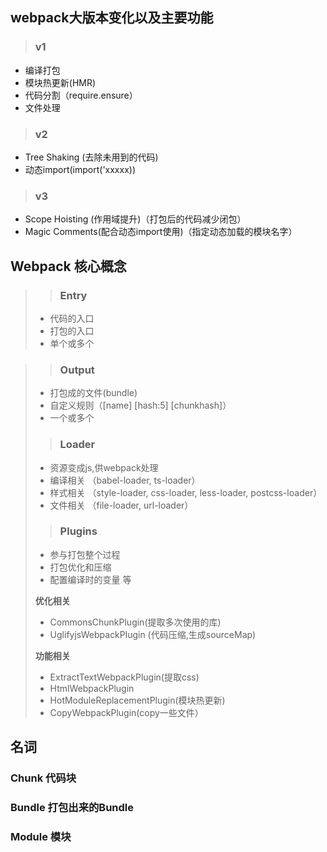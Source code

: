 ## webpack大版本变化以及主要功能
> ### v1

* 编译打包
* 模块热更新(HMR)
* 代码分割（require.ensure）
* 文件处理

> ### v2

* Tree Shaking (去除未用到的代码)
* 动态import(import('xxxxx))

> ### v3

* Scope Hoisting (作用域提升)（打包后的代码减少闭包）
* Magic Comments(配合动态import使用)（指定动态加载的模块名字）

## Webpack 核心概念
> >### Entry
> 
> * 代码的入口
> * 打包的入口
> * 单个或多个


> >### Output
> 
> * 打包成的文件(bundle)
> * 自定义规则（[name] [hash:5] [chunkhash]）
> * 一个或多个
> 
> > ### Loader
> 
> * 资源变成js,供webpack处理
> * 编译相关 （babel-loader, ts-loader）
> * 样式相关 （style-loader, css-loader, less-loader, postcss-loader）
> * 文件相关 （file-loader, url-loader）
> 
> > ### Plugins
> 
> * 参与打包整个过程
> * 打包优化和压缩
> * 配置编译时的变量 等
> 
> **优化相关**
> 
> * CommonsChunkPlugin(提取多次使用的库)
> * UglifyjsWebpackPlugin (代码压缩,生成sourceMap)
> 
> **功能相关**
> 
> * ExtractTextWebpackPlugin(提取css)
> * HtmlWebpackPlugin
> * HotModuleReplacementPlugin(模块热更新)
> * CopyWebpackPlugin(copy一些文件）
> 
> 

## 名词

### Chunk 代码块

### Bundle 打包出来的Bundle

### Module 模块
